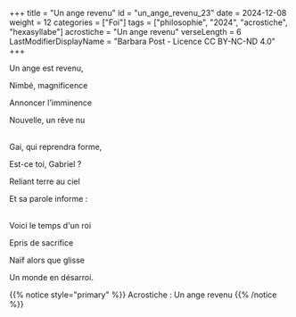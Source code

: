 +++
title = "Un ange revenu"
id = "un_ange_revenu_23"
date = 2024-12-08
weight = 12
categories = ["Foi"]
tags = ["philosophie", "2024", "acrostiche", "hexasyllabe"]
acrostiche = "Un ange revenu"
verseLength = 6
LastModifierDisplayName = "Barbara Post - Licence CC BY-NC-ND 4.0"
+++

Un ange est revenu,

Nimbé, magnificence

Annoncer l'imminence

Nouvelle, un rêve nu

 \
Gai, qui reprendra forme,

Est-ce toi, Gabriel ?

Reliant terre au ciel

Et sa parole informe :

 \
Voici le temps d'un roi

Epris de sacrifice

Naïf alors que glisse

Un monde en désarroi.

{{% notice style="primary" %}}
Acrostiche : Un ange revenu
{{% /notice %}}
